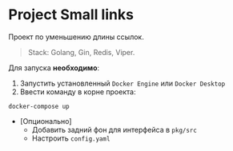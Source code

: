 # Project Small links

Проект по уменьшению длины ссылок.

> Stack: Golang, Gin, Redis, Viper.

Для запуска **необходимо**:
1) Запустить установленный ```Docker Engine``` или ```Docker Desktop```
2) Ввести команду в корне проекта: 
``` 
docker-compose up
```
* [Опционально] 
  * Добавить задний фон для интерфейса в ```pkg/src```
  * Настроить ```config.yaml```